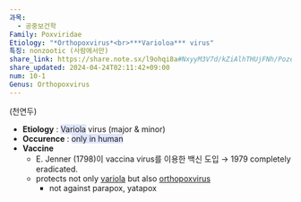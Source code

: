 ```yaml
---
과목:
  - 공중보건학
Family: Poxviridae
Etiology: "*Orthopoxvirus*<br>***Varioloa*** virus"
특징: nonzootic (사람에서만)
share_link: https://share.note.sx/l9ohqi8a#NxyyM3V7d/kZiAlhTHUjFNh/PozeL8jUQsNhjNPzGaM
share_updated: 2024-04-24T02:11:42+09:00
num: 10-1
Genus: Orthopoxvirus
---
```

(천연두)
- **Etiology** : <span style="background:#e0e5fc">Variola</span> virus (major & minor)
- **Occurence** : <span style="background:#e0e5fc">only in human</span>
- **Vaccine**
	- E. Jenner (1798)이 vaccina virus를 이용한 백신 도입 → 1979 completely eradicated.
	- protects not only <u>variola</u> but also <u>orthopoxvirus</u>
		- not against parapox, yatapox